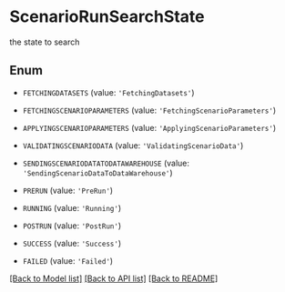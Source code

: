 # ScenarioRunSearchState

the state to search

## Enum

* `FETCHINGDATASETS` (value: `'FetchingDatasets'`)

* `FETCHINGSCENARIOPARAMETERS` (value: `'FetchingScenarioParameters'`)

* `APPLYINGSCENARIOPARAMETERS` (value: `'ApplyingScenarioParameters'`)

* `VALIDATINGSCENARIODATA` (value: `'ValidatingScenarioData'`)

* `SENDINGSCENARIODATATODATAWAREHOUSE` (value: `'SendingScenarioDataToDataWarehouse'`)

* `PRERUN` (value: `'PreRun'`)

* `RUNNING` (value: `'Running'`)

* `POSTRUN` (value: `'PostRun'`)

* `SUCCESS` (value: `'Success'`)

* `FAILED` (value: `'Failed'`)

[[Back to Model list]](../README.md#documentation-for-models) [[Back to API list]](../README.md#documentation-for-api-endpoints) [[Back to README]](../README.md)



